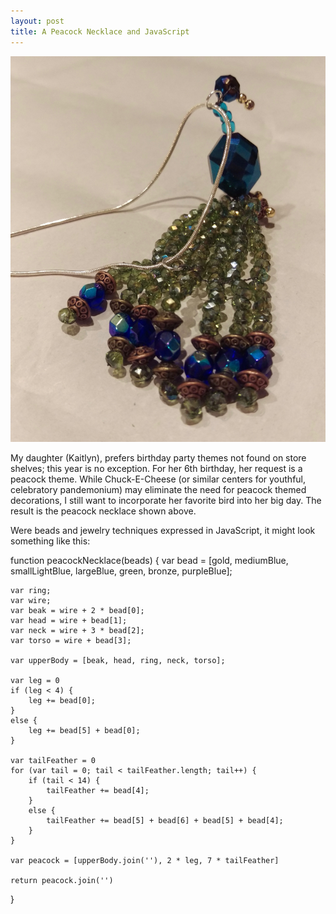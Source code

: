 ```yaml
---
layout: post
title: A Peacock Necklace and JavaScript
---
```


<img src="/_photos/peacockNecklace.jpg" class="peacock"/>

My daughter (Kaitlyn), prefers birthday party themes not found on store shelves; this year is no exception.  For her 6th birthday, her request is a peacock theme.  While Chuck-E-Cheese (or similar centers for youthful, celebratory pandemonium) may eliminate the need for peacock themed decorations, I still want to incorporate her favorite bird into her big day.  The result is the peacock necklace shown above. 

Were beads and jewelry techniques expressed in JavaScript, it might look something like this:

function peacockNecklace(beads) {
	var bead = [gold, mediumBlue, smallLightBlue, largeBlue, green,  bronze, purpleBlue];
	
	var ring;
	var wire;
	var beak = wire + 2 * bead[0];
	var head = wire + bead[1];
	var neck = wire + 3 * bead[2];
	var torso = wire + bead[3];
	
	var upperBody = [beak, head, ring, neck, torso];
	
	var leg = 0
	if (leg < 4) {
		leg += bead[0];
	}
	else {
		leg += bead[5] + bead[0];
	}
	
	var tailFeather = 0
	for (var tail = 0; tail < tailFeather.length; tail++) {
		if (tail < 14) {
			tailFeather += bead[4];
		}
		else {
			tailFeather += bead[5] + bead[6] + bead[5] + bead[4];
		}
	}
	
	var peacock = [upperBody.join(''), 2 * leg, 7 * tailFeather]
	
	return peacock.join('')
}
